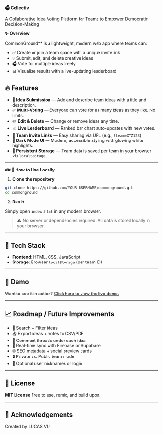 **🗳️ Collectiv**

A Collaborative Idea Voting Platform for Teams to Empower Democratic Decision-Making

**✨ Overview**

CommonGround** is a lightweight, modern web app where teams can:
- ✅ Create or join a team space with a unique invite link  
- 💡 Submit, edit, and delete creative ideas  
- 🗳️ Vote for multiple ideas freely  
- 📊 Visualize results with a live-updating leaderboard  


## 🔥 Features

- 🧠 **Idea Submission** — Add and describe team ideas with a title and description.
- ✅ **Multi-Voting** — Everyone can vote for as many ideas as they like. No limits.
- ✏️ **Edit & Delete** — Change or remove ideas any time.
- 📈 **Live Leaderboard** — Ranked bar chart auto-updates with new votes.
- 🔗 **Team Invite Links** — Easy sharing via URL (e.g., `?team=XYZ123`)
- 🌙 **Dark Mode UI** — Modern, accessible styling with glowing white highlights.
- 💾 **Persistent Storage** — Team data is saved per team in your browser via `localStorage`.

---

**## 🚀 How to Use Locally**

1. **Clone the repository**

```bash
git clone https://github.com/YOUR-USERNAME/commonground.git
cd commonground
````

2. **Run it**

Simply open `index.html` in any modern browser.

> ⚠️ No server or dependencies required. All data is stored locally in your browser.

---

## 🧠 Tech Stack

* **Frontend**: HTML, CSS, JavaScript 
* **Storage**: Browser `localStorage` (per team ID)

---

## 🧪 Demo

Want to see it in action? [Click here to view the live demo.](https://your-deployed-site-url.com)

---

## 📈 Roadmap / Future Improvements

* 🧾 Search + Filter ideas
* 📤 Export ideas + votes to CSV/PDF
* 💬 Comment threads under each idea
* 🔄 Real-time sync with Firebase or Supabase
* 🌐 SEO metadata + social preview cards
* 🔒 Private vs. Public team mode
* 👥 Optional user nicknames or login

---


## 🤝 License

**MIT License**
Free to use, remix, and build upon.

---

## 🙌 Acknowledgements

Created by LUCAS VU
